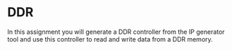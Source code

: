 
# DDR

In this assignment you will generate a DDR controller from the IP generator tool and use this controller to read and write data from a DDR memory.
